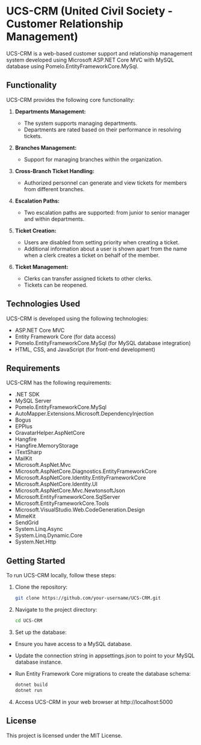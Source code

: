 # UCS-CRM (United Civil Society - Customer Relationship Management)

UCS-CRM is a web-based customer support and relationship management system developed using Microsoft ASP.NET Core MVC with MySQL database using Pomelo.EntityFrameworkCore.MySql.

## Functionality

UCS-CRM provides the following core functionality:

1. **Departments Management:**
   - The system supports managing departments.
   - Departments are rated based on their performance in resolving tickets.

2. **Branches Management:**
   - Support for managing branches within the organization.

3. **Cross-Branch Ticket Handling:**
   - Authorized personnel can generate and view tickets for members from different branches.

4. **Escalation Paths:**
   - Two escalation paths are supported: from junior to senior manager and within departments.

5. **Ticket Creation:**
   - Users are disabled from setting priority when creating a ticket.
   - Additional information about a user is shown apart from the name when a clerk creates a ticket on behalf of the member.

6. **Ticket Management:**
   - Clerks can transfer assigned tickets to other clerks.
   - Tickets can be reopened.

## Technologies Used

UCS-CRM is developed using the following technologies:

- ASP.NET Core MVC
- Entity Framework Core (for data access)
- Pomelo.EntityFrameworkCore.MySql (for MySQL database integration)
- HTML, CSS, and JavaScript (for front-end development)

## Requirements

UCS-CRM has the following requirements:

- .NET SDK
- MySQL Server
- Pomelo.EntityFrameworkCore.MySql
- AutoMapper.Extensions.Microsoft.DependencyInjection
- Bogus
- EPPlus
- GravatarHelper.AspNetCore
- Hangfire
- Hangfire.MemoryStorage
- iTextSharp
- MailKit
- Microsoft.AspNet.Mvc
- Microsoft.AspNetCore.Diagnostics.EntityFrameworkCore
- Microsoft.AspNetCore.Identity.EntityFrameworkCore
- Microsoft.AspNetCore.Identity.UI
- Microsoft.AspNetCore.Mvc.NewtonsoftJson
- Microsoft.EntityFrameworkCore.SqlServer
- Microsoft.EntityFrameworkCore.Tools
- Microsoft.VisualStudio.Web.CodeGeneration.Design
- MimeKit
- SendGrid
- System.Linq.Async
- System.Linq.Dynamic.Core
- System.Net.Http


## Getting Started

To run UCS-CRM locally, follow these steps:

1. Clone the repository:
   ```bash
   git clone https://github.com/your-username/UCS-CRM.git
   ```
2. Navigate to the project directory:
   ```bash
   cd UCS-CRM
   ```
3. Set up the database:

- Ensure you have access to a MySQL database.
- Update the connection string in appsettings.json to point to your MySQL database instance.
- Run Entity Framework Core migrations to create the database schema:

   ```bash
   dotnet build
  dotnet run
    ```
 4. Access UCS-CRM in your web browser at http://localhost:5000

## License

This project is licensed under the MIT License.